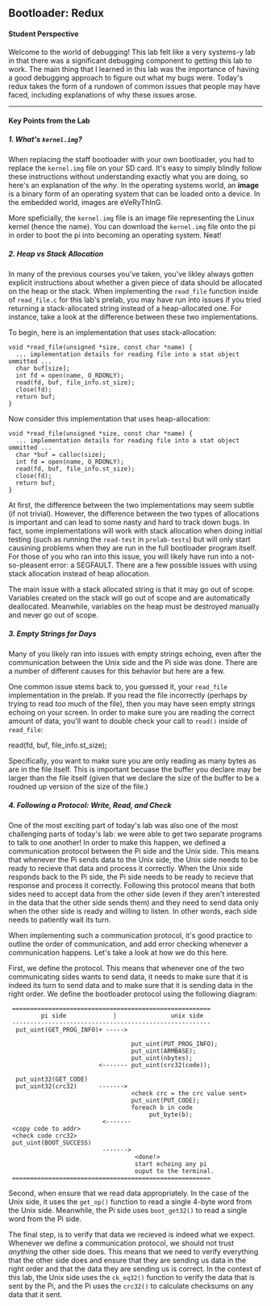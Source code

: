 ## Bootloader: Redux

#### Student Perspective

Welcome to the world of debugging! This lab felt like a very systems-y lab in 
that there was a significant debugging component to getting this lab to work. 
The main thing that I learned in this lab was the importance of having a good
debugging approach to figure out what my bugs were. Today's redux takes the 
form of a rundown of common issues that people may have faced, including 
explanations of why these issues arose. 

------------------------------------------------------------------------------

#### Key Points from the Lab

##### 1. What's `kernel.img`? 

When replacing the staff bootloader with your own bootloader, you had to replace
the `kernel.img` file on your SD card. It's easy to simply blindly follow these
instructions without understanding exactly what you are doing, so here's an 
explanation of the _why_. In the operating systems world, an **image** is a binary 
form of an operating system that can be loaded onto a device. In the embedded world, 
images are eVeRyThInG. 

More speficially, the `kernel.img` file is an image file representing the Linux 
kernel (hence the name). You can download the `kernel.img` file onto the pi in order 
to boot the pi into becoming an operating system. Neat!

##### 2. Heap vs Stack Allocation

In many of the previous courses you've taken, you've likley always gotten explicit 
instructions about whether a given piece of data should be allocated on the heap 
or the stack. When implementing the `read_file` function inside of `read_file.c` for 
this lab's prelab, you may have run into issues if you tried returning a stack-allocated
string instead of a heap-allocated one. For instance, take a look at the difference 
between these two implementations. 

To begin, here is an implementation that uses stack-allocation: 

    void *read_file(unsigned *size, const char *name) {
      ... implementation details for reading file into a stat object ommitted ... 
      char buf[size];
      int fd = open(name, O_RDONLY);
      read(fd, buf, file_info.st_size);
      close(fd);
      return buf;
    }

Now consider this implementation that uses heap-allocation: 

    void *read_file(unsigned *size, const char *name) {
      ... implementation details for reading file into a stat object ommitted ... 
      char *buf = calloc(size); 
      int fd = open(name, O_RDONLY);
      read(fd, buf, file_info.st_size);
      close(fd);
      return buf;
    }
    
At first, the difference between the two implementations may seem subtle (if 
not trivial). However, the difference between the two types of allocations is 
important and can lead to some nasty and hard to track down bugs. In fact, some 
implementations will work with stack allocation when doing initial testing (such 
as running the `read-test` in `prelab-tests`) but will only start causining 
problems when they are run in the full bootloader program itself. For those of you 
who ran into this issue, you will likely have run into a not-so-pleasent error: a 
SEGFAULT. There are a few possible issues with using stack allocation instead of 
heap allocation. 

The main issue with a stack allocated string is that it may go out of scope. 
Variables created on the stack will go out of scope and are automatically deallocated.
Meanwhile, variables on the heap must be destroyed manually and never go out of scope.

##### 3. Empty Strings for Days

Many of you likely ran into issues with empty strings echoing, even after the 
communication between the Unix side and the Pi side was done. There are a number 
of different causes for this behavior but here are a few. 

One common issue stems back to, you guessed it, your `read_file` implementation in
the prelab. If you read the file incorrectly (perhaps by trying to read _too_ much
of the file), then you may have seen empty strings echoing on your screen. In order
to make sure you are reading the correct amount of data, you'll want to double 
check your call to `read()` inside of `read_file`: 

  read(fd, buf, file_info.st_size);

Specifically, you want to make sure you are only reading as many bytes as are in the
file itself. This is important becuase the buffer you declare may be larger than the
file itself (given that we declare the size of the buffer to be a roudned up version 
of the size of the file.)

##### 4. Following a Protocol: Write, Read, and Check

One of the most exciting part of today's lab was also one of the most challenging
parts of today's lab: we were able to get two separate programs to talk to one another! 
In order to make this happen, we defined a communication protocol between the Pi side
and the Unix side. This means that whenever the Pi sends data to the Unix side, the Unix
side needs to be ready to recieve that data and process it correctly. When the Unix side
responds back to the Pi side, the Pi side needs to be ready to recieve that response and
process it correctly. Following this protocol means that both sides need to accept data
from the other side (even if they aren't interested in the data that the other side 
sends them) and they need to send data only when the other side is ready and willing to
listen. In other words, each side needs to patiently wait its turn. 

When implementing such a communication protocol, it's good practice to outline the order
of communication, and add error checking whenever a communication happens. Let's take a 
look at how we do this here. 

First, we define the protocol. This means that whenever one of the two communicating sides
wants to send data, it needs to make sure that it is indeed its turn to send data and to 
make sure that it is sending data in the right order. We define the bootloader protocol 
using the following diagram: 

     =======================================================
             pi side             |               unix side
     -------------------------------------------------------
      put_uint(GET_PROG_INFO)+ ----->

                                      put_uint(PUT_PROG_INFO);
                                      put_uint(ARMBASE);
                                      put_uint(nbytes);
                             <------- put_uint(crc32(code));

      put_uint32(GET_CODE)
      put_uint32(crc32)      ------->
                                      <check crc = the crc value sent>
                                      put_uint(PUT_CODE);
                                      foreach b in code
                                           put_byte(b);
                              <-------
     <copy code to addr>
     <check code crc32>
     put_uint(BOOT_SUCCESS)
                              ------->
                                       <done!>
                                       start echoing any pi  
                                       ouput to the terminal.
     =======================================================
     
Second, when ensure that we read data appropriately. In the case of the Unix side, it 
uses the `get_op()` function to read a single 4-byte word from the Unix side. Meanwhile, 
the Pi side uses `boot_get32()` to read a single word from the Pi side. 

The final step, is to verify that data we recieved is indeed what we expect. Whenever
we define a communication protocol, we should not trust _anything_ the other side does. 
This means that we need to verify everything that the other side does and ensure that 
they are sending us data in the right order and that the data they are sending us is
correct. In the context of this lab, the Unix side uses the `ck_eq32()` function to verify 
the data that is sent by the Pi, and the Pi uses the `crc32()` to calculate checksums 
on any data that it sent. 
